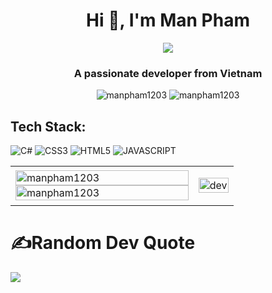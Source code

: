 <h1 align="center">Hi 👋, I'm Man Pham</h1>
<p align="center"><img src="https://img.icons8.com/color/48/000000/vietnam-circular.png"/></p>
<h3 align="center">A passionate developer from Vietnam </h3>
<p align="center"> <img src="https://komarev.com/ghpvc/?username=manpham1203" alt="manpham1203" /> <img src="https://badges.pufler.dev/repos/manpham1203" alt="manpham1203" /> </p>




## Tech Stack:
![C#](https://img.shields.io/badge/-c_sharp-903BA7?style=for-the-badge&logo=csharp&logoColor=white)
![CSS3](https://img.shields.io/badge/-css3-1572B6?style=for-the-badge&logo=css3&logoColor=white)
![HTML5](https://img.shields.io/badge/-HTML5-1572B6?style=for-the-badge&logo=HTML5&logoColor=white)
![JAVASCRIPT](https://img.shields.io/badge/-JAVASCRIPT-1572B6?style=for-the-badge&logo=JAVASCRIPT&logoColor=white)



<table style="width:100%; border:none">
  <tr>
    <td style="border:none">
      <img src="https://github-readme-stats.vercel.app/api/top-langs/?username=manpham1203&layout=compact&exclude_repo=github-readme-stats" alt="manpham1203" width="100%"/>
      <img src="https://github-readme-stats.vercel.app/api?username=manpham1203&hide_border=false&include_all_commits=true&count_private=true" alt="manpham1203" width="100%"/>
    </td>
    <td style="border:none">
      <p align="center"> 
        <img src="https://cdn.dribbble.com/users/1059583/screenshots/4171367/coding-freak.gif" alt="dev" width="100%"/>
      </p>
    </td>
  </tr>
</table>

# ✍️Random Dev Quote
![](https://quotes-github-readme.vercel.app/api?type=horizontal&theme=tokyonight)
